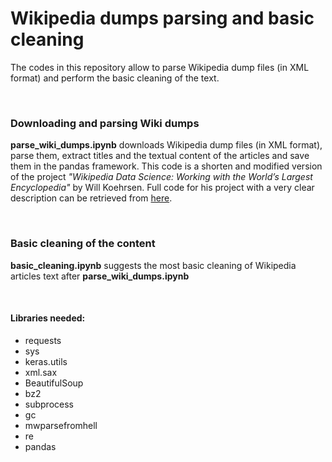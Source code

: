 # Wikipedia dumps parsing and basic cleaning

 The codes in this repository allow to parse Wikipedia dump files (in XML format) and perform the basic cleaning of the text.

<p>&nbsp;</p>

### Downloading and parsing Wiki dumps
 __parse_wiki_dumps.ipynb__ downloads Wikipedia dump files (in XML format), parse them, extract titles and the textual content of the articles and save them in the pandas framework.
This code is a shorten and modified version of the project _"Wikipedia Data Science: Working with the World’s Largest Encyclopedia"_ by Will Koehrsen. Full code for his project with a very clear description can be retrieved from [here](https://github.com/WillKoehrsen/wikipedia-data-science/blob/master/notebooks/Downloading%20and%20Parsing%20Wikipedia%20Articles.ipynb).

<p>&nbsp;</p>

### Basic cleaning of the content
 __basic_cleaning.ipynb__ suggests the most basic cleaning of Wikipedia articles text after __parse_wiki_dumps.ipynb__

<p>&nbsp;</p>

#### Libraries needed:
* requests
* sys
* keras.utils
* xml.sax
* BeautifulSoup
* bz2
* subprocess
* gc
* mwparsefromhell
* re
* pandas
